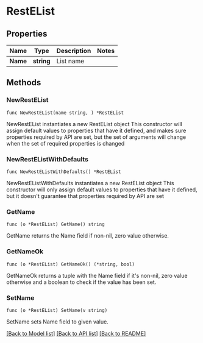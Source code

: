 # RestEList

## Properties

Name | Type | Description | Notes
------------ | ------------- | ------------- | -------------
**Name** | **string** | List name | 

## Methods

### NewRestEList

`func NewRestEList(name string, ) *RestEList`

NewRestEList instantiates a new RestEList object
This constructor will assign default values to properties that have it defined,
and makes sure properties required by API are set, but the set of arguments
will change when the set of required properties is changed

### NewRestEListWithDefaults

`func NewRestEListWithDefaults() *RestEList`

NewRestEListWithDefaults instantiates a new RestEList object
This constructor will only assign default values to properties that have it defined,
but it doesn't guarantee that properties required by API are set

### GetName

`func (o *RestEList) GetName() string`

GetName returns the Name field if non-nil, zero value otherwise.

### GetNameOk

`func (o *RestEList) GetNameOk() (*string, bool)`

GetNameOk returns a tuple with the Name field if it's non-nil, zero value otherwise
and a boolean to check if the value has been set.

### SetName

`func (o *RestEList) SetName(v string)`

SetName sets Name field to given value.



[[Back to Model list]](../README.md#documentation-for-models) [[Back to API list]](../README.md#documentation-for-api-endpoints) [[Back to README]](../README.md)



